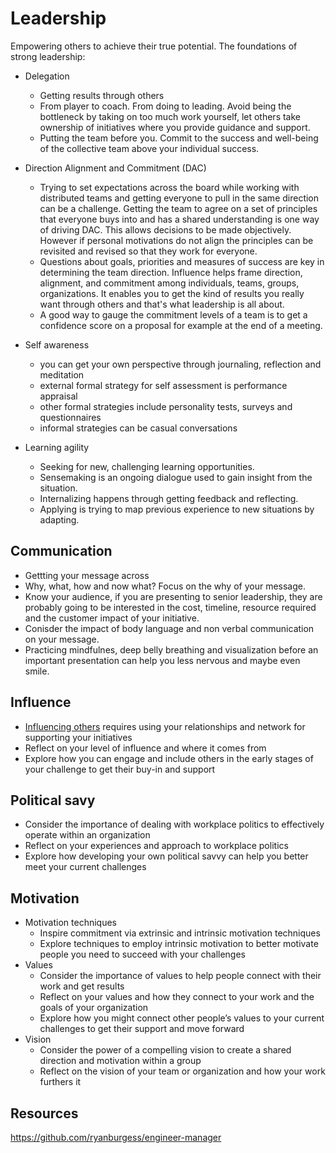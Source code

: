 # Leadership

Empowering others to achieve their true potential. The foundations of strong leadership:

- Delegation
  - Getting results through others
  - From player to coach. From doing to leading. Avoid being the bottleneck by taking on too much work yourself, let others take ownership of initiatives where you provide guidance and support.
  - Putting the team before you. Commit to the success and well-being of the collective team above your individual success.

- Direction Alignment and Commitment (DAC)
  - Trying to set expectations across the board while working with distributed teams and getting everyone to pull in the same direction can be a challenge. Getting the team to agree on a set of principles that everyone buys into and has a shared understanding is one way of driving DAC. This allows decisions to be made objectively. However if personal motivations do not align the principles can be revisited and revised so that they work for everyone.
  - Questions about goals, priorities and measures of success are key in determining the team direction. Influence helps frame direction, alignment, and commitment among individuals, teams, groups, organizations. It enables you to get the kind of results you really want through others and that's what leadership is all about.
  - A good way to gauge the commitment levels of a team is to get a confidence score on a proposal for example at the end of a meeting.

- Self awareness
  - you can get your own perspective through journaling,  reflection and meditation
  - external formal strategy for self assessment is performance appraisal
  - other formal strategies include personality tests, surveys and questionnaires
  - informal strategies can be casual conversations
  
- Learning agility
  - Seeking for new, challenging learning opportunities.
  - Sensemaking is an ongoing dialogue used to gain insight from the situation.
  - Internalizing happens through getting feedback and reflecting.
  - Applying is trying to map previous experience to new situations by adapting.

## Communication

- Gettting your message across
- Why, what, how and now what? Focus on the why of your message.
- Know your audience, if you are presenting to senior leadership, they are probably going to be interested in the cost, timeline, resource required and the customer impact of your initiative.
- Conisder the impact of body language and non verbal communication on your message.
- Practicing mindfulnes, deep belly breathing and visualization before an important presentation can help you less nervous and maybe even smile.

## Influence

- [Influencing others](./Influence.md) requires using your relationships and network for supporting your initiatives
- Reflect on your level of influence and where it comes from
- Explore how you can engage and include others in the early stages of your challenge to get their buy-in and support

## Political savy

- Consider the importance of dealing with workplace politics to effectively operate within an organization
- Reflect on your experiences and approach to workplace politics
- Explore how developing your own political savvy can help you better meet your current challenges

## Motivation

- Motivation techniques
  - Inspire commitment via extrinsic and intrinsic motivation techniques
  - Explore techniques to employ intrinsic motivation to better motivate people you need to succeed with your challenges
- Values
  - Consider the importance of values to help people connect with their work and get results
  - Reflect on your values and how they connect to your work and the goals of your organization
  - Explore how you might connect other people’s values to your current challenges to get their support and move forward
- Vision
  - Consider the power of a compelling vision to create a shared direction and motivation within a group
  - Reflect on the vision of your team or organization and how your work furthers it

## Resources

https://github.com/ryanburgess/engineer-manager
